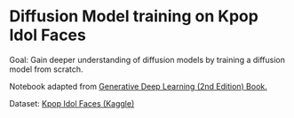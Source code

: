 # Diffusion Model training on Kpop Idol Faces

Goal: Gain deeper understanding of diffusion models by training a diffusion model from scratch.

Notebook adapted from [Generative Deep Learning (2nd Edition) Book.](https://github.com/davidADSP/Generative_Deep_Learning_2nd_Edition/blob/main/notebooks/08_diffusion/01_ddm/ddm.ipynb)

Dataset: [Kpop Idol Faces (Kaggle)](https://www.kaggle.com/datasets/rossellison/kpop-idol-faces)

